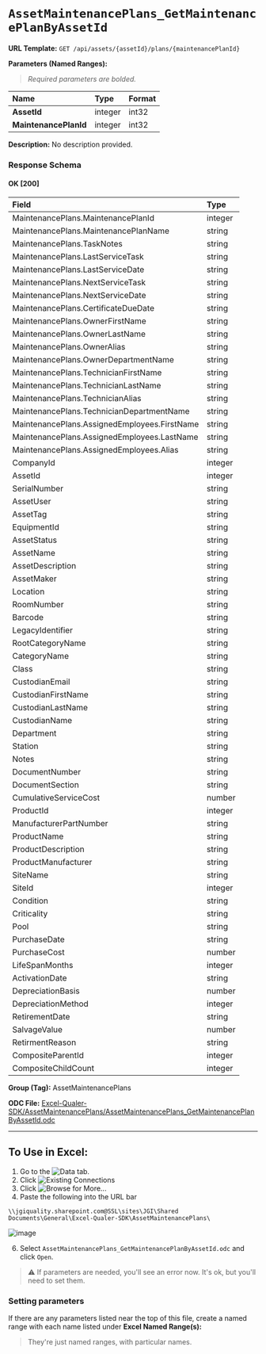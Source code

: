 # `AssetMaintenancePlans_GetMaintenancePlanByAssetId`
> 

**URL Template:**
`GET /api/assets/{assetId}/plans/{maintenancePlanId}`

**Parameters (Named Ranges):**

> *Required parameters are bolded.*

| Name                  | Type    | Format   |
|:----------------------|:--------|:---------|
| **AssetId**           | integer | int32    |
| **MaintenancePlanId** | integer | int32    |

**Description:**
No description provided.

### Response Schema

#### OK [200]

| Field                                        | Type    |
|:---------------------------------------------|:--------|
| MaintenancePlans.MaintenancePlanId           | integer |
| MaintenancePlans.MaintenancePlanName         | string  |
| MaintenancePlans.TaskNotes                   | string  |
| MaintenancePlans.LastServiceTask             | string  |
| MaintenancePlans.LastServiceDate             | string  |
| MaintenancePlans.NextServiceTask             | string  |
| MaintenancePlans.NextServiceDate             | string  |
| MaintenancePlans.CertificateDueDate          | string  |
| MaintenancePlans.OwnerFirstName              | string  |
| MaintenancePlans.OwnerLastName               | string  |
| MaintenancePlans.OwnerAlias                  | string  |
| MaintenancePlans.OwnerDepartmentName         | string  |
| MaintenancePlans.TechnicianFirstName         | string  |
| MaintenancePlans.TechnicianLastName          | string  |
| MaintenancePlans.TechnicianAlias             | string  |
| MaintenancePlans.TechnicianDepartmentName    | string  |
| MaintenancePlans.AssignedEmployees.FirstName | string  |
| MaintenancePlans.AssignedEmployees.LastName  | string  |
| MaintenancePlans.AssignedEmployees.Alias     | string  |
| CompanyId                                    | integer |
| AssetId                                      | integer |
| SerialNumber                                 | string  |
| AssetUser                                    | string  |
| AssetTag                                     | string  |
| EquipmentId                                  | string  |
| AssetStatus                                  | string  |
| AssetName                                    | string  |
| AssetDescription                             | string  |
| AssetMaker                                   | string  |
| Location                                     | string  |
| RoomNumber                                   | string  |
| Barcode                                      | string  |
| LegacyIdentifier                             | string  |
| RootCategoryName                             | string  |
| CategoryName                                 | string  |
| Class                                        | string  |
| CustodianEmail                               | string  |
| CustodianFirstName                           | string  |
| CustodianLastName                            | string  |
| CustodianName                                | string  |
| Department                                   | string  |
| Station                                      | string  |
| Notes                                        | string  |
| DocumentNumber                               | string  |
| DocumentSection                              | string  |
| CumulativeServiceCost                        | number  |
| ProductId                                    | integer |
| ManufacturerPartNumber                       | string  |
| ProductName                                  | string  |
| ProductDescription                           | string  |
| ProductManufacturer                          | string  |
| SiteName                                     | string  |
| SiteId                                       | integer |
| Condition                                    | string  |
| Criticality                                  | string  |
| Pool                                         | string  |
| PurchaseDate                                 | string  |
| PurchaseCost                                 | number  |
| LifeSpanMonths                               | integer |
| ActivationDate                               | string  |
| DepreciationBasis                            | number  |
| DepreciationMethod                           | integer |
| RetirementDate                               | string  |
| SalvageValue                                 | number  |
| RetirmentReason                              | string  |
| CompositeParentId                            | integer |
| CompositeChildCount                          | integer |

**Group (Tag):**
AssetMaintenancePlans

**ODC File:**
[Excel-Qualer-SDK/AssetMaintenancePlans/AssetMaintenancePlans_GetMaintenancePlanByAssetId.odc](https://github.com/Johnson-Gage-Inspection-Inc/qualer-sdk-odc/blob/main/Excel-Qualer-SDK/AssetMaintenancePlans/AssetMaintenancePlans_GetMaintenancePlanByAssetId.odc)

---

To Use in Excel:
---

1. Go to the ![`Data`](https://github.com/user-attachments/assets/da437a70-57b3-4c5b-bb01-4910ece19ed1)
 tab.
3. Click ![Existing Connections](https://github.com/user-attachments/assets/a2f1ed67-b2e0-4c23-ac90-68c870e60289)
4. Click ![`Browse for More...`](https://github.com/user-attachments/assets/8e698494-6865-41e7-b6fa-043aea81809a)
5. Paste the following into the URL bar
```
\\jgiquality.sharepoint.com@SSL\sites\JGI\Shared Documents\General\Excel-Qualer-SDK\AssetMaintenancePlans\
```

![image](https://github.com/user-attachments/assets/1e1a8d87-0377-446d-aaf5-d78562991db3)

6. Select `AssetMaintenancePlans_GetMaintenancePlanByAssetId.odc` and click `Open`.

> ⚠️ If parameters are needed, you'll see an error now. It's ok, but you'll need to set them.

### Setting parameters
If there are any parameters listed near the top of this file, create a named range with each name listed under **Excel Named Range(s):**
> They're just named ranges, with particular names.
